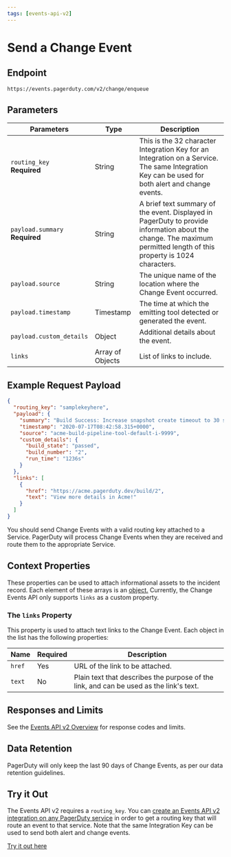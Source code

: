 ```yaml
---
tags: [events-api-v2]
---
```


# Send a Change Event

## Endpoint
```http
https://events.pagerduty.com/v2/change/enqueue
```

## Parameters

Parameters                                                        | Type             | Description
----------------------------------------------------------------- | ---------------- | -----------
`routing_key`<br/> **Required**       | String           | This is the 32 character Integration Key for an Integration on a Service. The same Integration Key can be used for both alert and change events.
`payload.summary`<br/> **Required**   | String           | A brief text summary of the event. Displayed in PagerDuty to provide information about the change. The maximum permitted length of this property is 1024 characters.
`payload.source`                                                  | String           | The unique name of the location where the Change Event occurred.
`payload.timestamp`                                               | Timestamp        | The time at which the emitting tool detected or generated the event.
`payload.custom_details`                                          | Object           | Additional details about the event.
`links`                                                           | Array of Objects | List of links to include.


## Example Request Payload

```json
{
  "routing_key": "samplekeyhere",
  "payload": {
    "summary": "Build Success: Increase snapshot create timeout to 30 seconds",
    "timestamp": "2020-07-17T08:42:58.315+0000",
    "source": "acme-build-pipeline-tool-default-i-9999",
    "custom_details": {
      "build_state": "passed",
      "build_number": "2",
      "run_time": "1236s"
    }
  },
  "links": [
    {
      "href": "https://acme.pagerduty.dev/build/2",
      "text": "View more details in Acme!"
    }
  ]
}
```

You should send Change Events with a valid routing key attached to a Service.
PagerDuty will process Change Events when they are received and route them to the appropriate Service.


## Context Properties

These properties can be used to attach informational assets to the incident record. Each element of these arrays is an [object.](../../docs/rest-api/06-Types.md#object)
Currently, the Change Events API only supports `links` as a custom property.

### The `links` Property

This property is used to attach text links to the Change Event. Each object in the list has the following properties:

Name   | Required | Description
------ | -------- | -----------
`href` | Yes      | URL of the link to be attached.
`text` | No       | Plain text that describes the purpose of the link, and can be used as the link's text.


## Responses and Limits

See the [Events API v2 Overview](../../docs/events-api-v2/01-Overview.md#response-codes--retry-logic) for response codes and limits.


## Data Retention

PagerDuty will only keep the last 90 days of Change Events, as per our data retention guidelines.

## Try it Out

The Events API v2 requires a `routing_key`. You can [create an Events API v2 integration on any PagerDuty service](https://support.pagerduty.com/docs/services-and-integrations#section-events-api-v2) in order to get a routing key that will route an event to that service. Note that the same Integration Key can be used to send both alert and change events.

[Try it out here](/send-event-form/)
